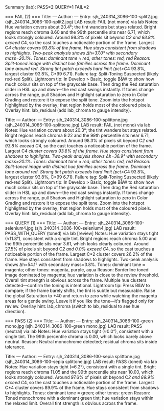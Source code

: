 Summary (lab): PASS=2  QUERY=1  FAIL=2


=== FAIL (2) ===
Title: —
Author: —
Entry: sjh_240314_3086-100-split2.jpg (sjh_240314_3086-100-split2.jpg)
  LAB result: FAIL (not mono) via lab
  Notes: Hue variation covers about 20.4°; the tint wanders but stays related. Bright regions reach chroma 8.60 and the 99th percentile sits near 6.71, which looks strongly coloured. Around 98.3% of pixels sit beyond C*2 and 93.8% exceed C*4, so the cast touches a noticeable portion of the frame. Largest C*4 cluster covers 93.8% of the frame. Hue stays consistent from shadows to highlights. Two-peak analysis shows Δh=37.0° with secondary mass=20.1%.
  Tones: dominant tone ≈ red; other tones: red, red
  Reason: Split-toned image with distinct hue families across the frame. Dominant tone around red. Strong tint patch exceeds hard limit (pct>C*4 93.8%, largest cluster 93.8%, C*99 6.71).
  Failure tag: Split-Toning Suspected (likely red-red Split).
  Lightroom tip: In Develop > Basic, toggle B&W to show how much colour sits on top of the grayscale base. Then drag the Red saturation slider in HSL up and down—the red cast swings instantly. If tones change across the range, pull Shadow and Highlight saturation to zero in Color Grading and restore it to expose the split tone. Zoom into the hotspot highlighted by the overlay; that region holds most of the coloured pixels. Overlay hint: lab_residual (add lab_chroma to gauge intensity).

Title: —
Author: —
Entry: sjh_240314_3086-100-splittone.jpg (sjh_240314_3086-100-splittone.jpg)
  LAB result: FAIL (not mono) via lab
  Notes: Hue variation covers about 20.3°; the tint wanders but stays related. Bright regions reach chroma 9.22 and the 99th percentile sits near 6.71, which looks strongly coloured. Around 98.3% of pixels sit beyond C*2 and 93.8% exceed C*4, so the cast touches a noticeable portion of the frame. Largest C*4 cluster covers 93.8% of the frame. Hue stays consistent from shadows to highlights. Two-peak analysis shows Δh=36.9° with secondary mass=20.1%.
  Tones: dominant tone ≈ red; other tones: red, red
  Reason: Split-toned image with distinct hue families across the frame. Dominant tone around red. Strong tint patch exceeds hard limit (pct>C*4 93.8%, largest cluster 93.8%, C*99 6.71).
  Failure tag: Split-Toning Suspected (likely red-red Split).
  Lightroom tip: In Develop > Basic, toggle B&W to show how much colour sits on top of the grayscale base. Then drag the Red saturation slider in HSL up and down—the red cast swings instantly. If tones change across the range, pull Shadow and Highlight saturation to zero in Color Grading and restore it to expose the split tone. Zoom into the hotspot highlighted by the overlay; that region holds most of the coloured pixels. Overlay hint: lab_residual (add lab_chroma to gauge intensity).


=== QUERY (1) ===
Title: —
Author: —
Entry: sjh_240314_3086-100-selenium4.jpg (sjh_240314_3086-100-selenium4.jpg)
  LAB result: PASS_WITH_QUERY (toned) via lab [review]
  Notes: Hue variation stays tight (≈11.8°), consistent with a single tint. Bright regions reach chroma 5.00 and the 99th percentile sits near 3.61, which looks clearly coloured. Around 27.5% of pixels sit beyond C*2 and 0.0% exceed C*4, so the cast touches a noticeable portion of the frame. Largest C*2 cluster covers 26.2% of the frame. Hue stays consistent from shadows to highlights. Two-peak analysis shows Δh=54.1° with secondary mass=3.8%.
  Tones: dominant tone ≈ magenta; other tones: magenta, purple, aqua
  Reason: Borderline toned image dominated by magenta; hue variation is close to the review threshold. Overall tint strength is obvious across the frame. Multiple hue clusters detected—confirm the toning is intentional.
  Lightroom tip: Press B&W to compare; if the frame barely shifts, the tint is subtle but measurable. Raise the global Saturation to +40 and return to zero while watching the magenta areas for a gentle swing. Leave it if you like the tone—it's flagged only for review. Overlay hint: lab_chroma (switch to lab_residual to see hue direction).


=== PASS (2) ===
Title: —
Author: —
Entry: sjh_240314_3086-100-green mono.jpg (sjh_240314_3086-100-green mono.jpg)
  LAB result: PASS (neutral) via lab
  Notes: Hue variation stays tight (≈0.0°), consistent with a single tint. The 99th percentile chroma is 0.00, which looks barely above neutral.
  Reason: Neutral monochrome detected; residual chroma sits inside tolerance.

Title: —
Author: —
Entry: sjh_240314_3086-100-sepia splittone.jpg (sjh_240314_3086-100-sepia splittone.jpg)
  LAB result: PASS (toned) via lab
  Notes: Hue variation stays tight (≈6.2°), consistent with a single tint. Bright regions reach chroma 11.05 and the 99th percentile sits near 10.00, which looks strongly coloured. Around 97.6% of pixels sit beyond C*2 and 89.9% exceed C*4, so the cast touches a noticeable portion of the frame. Largest C*4 cluster covers 89.9% of the frame. Hue stays consistent from shadows to highlights.
  Tones: dominant tone ≈ green; other tones: green
  Reason: Toned monochrome with a dominant green tint; hue variation stays within the relaxed limit. Overall tint strength is obvious across the frame.
